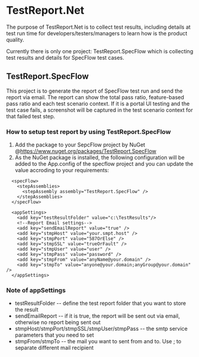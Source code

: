 # TestReport.Net
The purpose of TestReport.Net is to collect test results, including details at test run time for developers/testers/managers to learn how is the product quality.

Currently there is only one project: TestReport.SpecFlow which is collecting test results and details for SpecFlow test cases.

## TestReport.SpecFlow
This project is to generate the report of SpecFlow test run and send the report via email. The report can show the total pass ratio, feature-based pass ratio and each test scenario context. If it is a portal UI testing and the test case fails, a screenshot will be captured in the test scenario context for that failed test step.

### How to setup test report by using TestReport.SpecFlow
1. Add the package to your SepcFlow project by NuGet @https://www.nuget.org/packages/TestReport.SpecFlow
2. As the NuGet package is installed, the following configuration will be added to the App.config of the specflow project and you can update the value accroding to your requirements:

```
  <specFlow>
    <stepAssemblies>
      <stepAssembly assembly="TestReport.SpecFlow" />
    </stepAssemblies>
  </specFlow>

  <appSettings>
    <add key="testResultFolder" value="c:\TestResults"/>
    <!--Report Email settings-->
    <add key="sendEmailReport" value="true" />
    <add key="stmpHost" value="your.smpt.host" />
    <add key="stmpPort" value="587OrElse" />
    <add key="stmpSSL" value="trueOrFault" />
    <add key="stmpUser" value="user" />
    <add key="stmpPass" value="password" />
    <add key="stmpFrom" value="anyName@your.domain" />
    <add key="stmpTo" value="anyone@your.domain;anyGroup@your.domain" />
  </appSettings>
```
  
### Note of appSettings
* testResultFolder -- define the test report folder that you want to store the result
* sendEmailReport -- if it is true, the report will be sent out via email, otherwise no report being sent out
* stmpHost/stmpPort/stmpSSL/stmpUser/stmpPass -- the smtp service parameters that you need to set
* stmpFrom/stmpTo -- the mail you want to sent from and to. Use ; to separate different mail recipient
